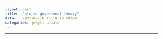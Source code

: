 ```yaml
---
layout: post
title:  "stupid government theory"
date:   2023-05-16 13:19:15 +0300
categories: jekyll update
---
```




<!-- Add the excerpt separator to your post content -->
---







